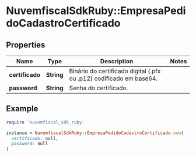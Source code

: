 # NuvemfiscalSdkRuby::EmpresaPedidoCadastroCertificado

## Properties

| Name | Type | Description | Notes |
| ---- | ---- | ----------- | ----- |
| **certificado** | **String** | Binário do certificado digital (.pfx ou .p12) codificado em base64. |  |
| **password** | **String** | Senha do certificado. |  |

## Example

```ruby
require 'nuvemfiscal_sdk_ruby'

instance = NuvemfiscalSdkRuby::EmpresaPedidoCadastroCertificado.new(
  certificado: null,
  password: null
)
```

